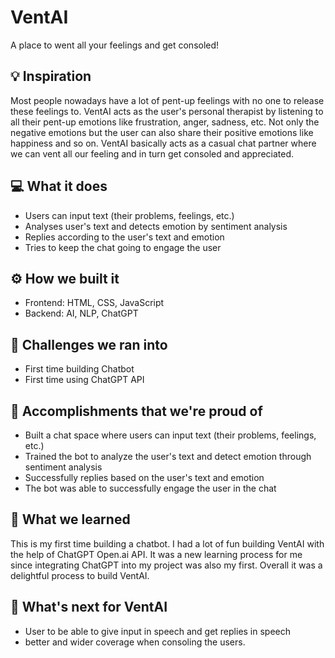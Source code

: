 # VentAI
A place to went all your feelings and get consoled!

## 💡 Inspiration
Most people nowadays have a lot of pent-up feelings with no one to release these feelings to. VentAI acts as the user's personal therapist by listening to all their pent-up emotions like frustration, anger, sadness, etc. Not only the negative emotions but the user can also share their positive emotions like happiness and so on. VentAI basically acts as a casual chat partner where we can vent all our feeling and in turn get consoled and appreciated. 

## 💻 What it does
- Users can input text (their problems, feelings, etc.)
- Analyses user's text and detects emotion by sentiment analysis
- Replies according to the user's text and emotion
- Tries to keep the chat going to engage the user

## ⚙️ How we built it
- Frontend: HTML, CSS, JavaScript
- Backend: AI, NLP, ChatGPT

## 🧠 Challenges we ran into
- First time building Chatbot
- First time using ChatGPT API

## 🏅 Accomplishments that we're proud of
- Built a chat space where users can input text (their problems, feelings, etc.)
- Trained the bot to analyze the user's text and detect emotion through sentiment analysis
- Successfully replies based on the user's text and emotion
- The bot was able to successfully engage the user in the chat

## 📖 What we learned
This is my first time building a chatbot. I had a lot of fun building VentAI with the help of ChatGPT Open.ai API. It was a new learning process for me since integrating ChatGPT into my project was also my first. Overall it was a delightful process to build VentAI.

## 🚀 What's next for VentAI
- User to be able to give input in speech and get replies in speech
- better and wider coverage when consoling the users.
